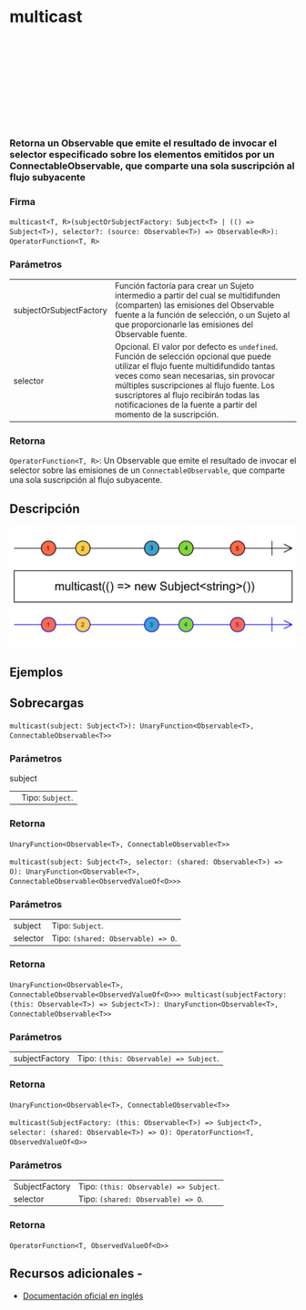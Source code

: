 <div class="page-heading">

# multicast

<a target="_blank" href="https://github.com/ReactiveX/rxjs/blob/master/src/internal/operators/multicast.ts">
<svg>
  <use xlink:href="/assets/icons/github.svg#github"></use>
</svg>
</a>
</div>

### Retorna un Observable que emite el resultado de invocar el selector especificado sobre los elementos emitidos por un ConnectableObservable, que comparte una sola suscripción al flujo subyacente

### Firma

`multicast<T, R>(subjectOrSubjectFactory: Subject<T> | (() => Subject<T>), selector?: (source: Observable<T>) => Observable<R>): OperatorFunction<T, R>`

### Parámetros

<table>
<tr><td>subjectOrSubjectFactory</td><td>Función factoría para crear un Sujeto intermedio a partir del cual se multidifunden (comparten) las emisiones del Observable fuente a la función de selección, o un Sujeto al que proporcionarle las emisiones del Observable fuente.</td></tr>
<tr><td>selector</td><td>Opcional. El valor por defecto es <code>undefined</code>.
Función de selección opcional que puede utilizar el flujo fuente multidifundido tantas veces como sean necesarias, sin provocar múltiples suscripciones al flujo fuente. Los suscriptores al flujo recibirán todas las notificaciones de la fuente a partir del momento de la suscripción.</td></tr>
</table>

### Retorna

`OperatorFunction<T, R>`: Un Observable que emite el resultado de invocar el selector sobre las emisiones de un `ConnectableObservable`, que comparte una sola suscripción al flujo subyacente.

## Descripción

<img src="assets/images/marble-diagrams/multicasting/multicast.png" alt="Diagrama de canicas del operador multicast">

## Ejemplos

<!-- [StackBlitz]()

```javascript

```

[StackBlitz]()

```javascript

``` -->

## Sobrecargas

`multicast(subject: Subject<T>): UnaryFunction<Observable<T>, ConnectableObservable<T>>`

### Parámetros

<table>
<tr>subject<td></td><td>Tipo: <code>Subject</code>.</td></tr>
</table>

### Retorna

`UnaryFunction<Observable<T>, ConnectableObservable<T>>`

`multicast(subject: Subject<T>, selector: (shared: Observable<T>) => O): UnaryFunction<Observable<T>, ConnectableObservable<ObservedValueOf<O>>>`

### Parámetros

<table>
<tr><td>subject</td><td>Tipo: <code>Subject</code>.</td></tr>
<tr><td>selector</td><td>Tipo: <code>(shared: Observable) => O</code>.</td></tr>
</table>

### Retorna

`UnaryFunction<Observable<T>, ConnectableObservable<ObservedValueOf<O>>> multicast(subjectFactory: (this: Observable<T>) => Subject<T>): UnaryFunction<Observable<T>, ConnectableObservable<T>>`

### Parámetros

<table>
<tr><td>subjectFactory</td><td>Tipo: <code>(this: Observable) => Subject</code>.</td></tr>
</table>

### Retorna

`UnaryFunction<Observable<T>, ConnectableObservable<T>>`

`multicast(SubjectFactory: (this: Observable<T>) => Subject<T>, selector: (shared: Observable<T>) => O): OperatorFunction<T, ObservedValueOf<O>>`

### Parámetros

<table>
<tr><td>SubjectFactory</td><td>Tipo: <code>(this: Observable) => Subject</code>.</td></tr>
<tr><td>selector</td><td>Tipo: <code>(shared: Observable) => O</code>.</td></tr>
</table>

### Retorna

`OperatorFunction<T, ObservedValueOf<O>>`

## Recursos adicionales -

- <a target="_blank" href="https://rxjs.dev/api/operators/multicast">Documentación oficial en inglés</a>
